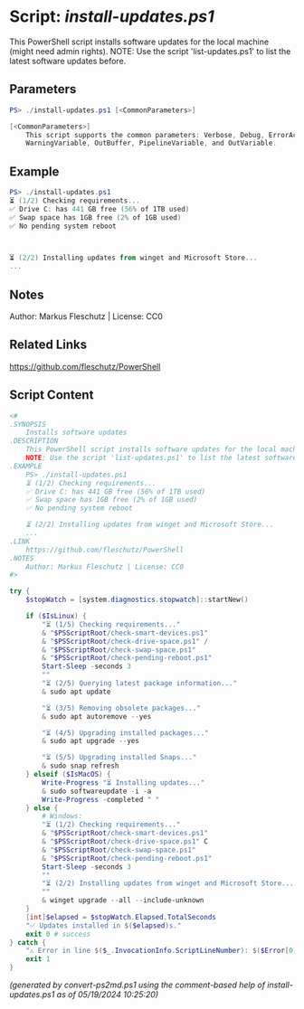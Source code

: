Script: *install-updates.ps1*
========================

This PowerShell script installs software updates for the local machine (might need admin rights).
NOTE: Use the script 'list-updates.ps1' to list the latest software updates before.

Parameters
----------
```powershell
PS> ./install-updates.ps1 [<CommonParameters>]

[<CommonParameters>]
    This script supports the common parameters: Verbose, Debug, ErrorAction, ErrorVariable, WarningAction, 
    WarningVariable, OutBuffer, PipelineVariable, and OutVariable.
```

Example
-------
```powershell
PS> ./install-updates.ps1
⏳ (1/2) Checking requirements...
✅ Drive C: has 441 GB free (56% of 1TB used)
✅ Swap space has 1GB free (2% of 1GB used)
✅ No pending system reboot



⏳ (2/2) Installing updates from winget and Microsoft Store...
...

```

Notes
-----
Author: Markus Fleschutz | License: CC0

Related Links
-------------
https://github.com/fleschutz/PowerShell

Script Content
--------------
```powershell
<#
.SYNOPSIS
	Installs software updates
.DESCRIPTION
	This PowerShell script installs software updates for the local machine (might need admin rights).
	NOTE: Use the script 'list-updates.ps1' to list the latest software updates before.
.EXAMPLE
	PS> ./install-updates.ps1
	⏳ (1/2) Checking requirements...
	✅ Drive C: has 441 GB free (56% of 1TB used)
	✅ Swap space has 1GB free (2% of 1GB used)
	✅ No pending system reboot

	⏳ (2/2) Installing updates from winget and Microsoft Store...
	...
.LINK
	https://github.com/fleschutz/PowerShell
.NOTES
	Author: Markus Fleschutz | License: CC0
#>

try {
	$stopWatch = [system.diagnostics.stopwatch]::startNew()

	if ($IsLinux) {
		"⏳ (1/5) Checking requirements..."
		& "$PSScriptRoot/check-smart-devices.ps1"
		& "$PSScriptRoot/check-drive-space.ps1" /
		& "$PSScriptRoot/check-swap-space.ps1"
		& "$PSScriptRoot/check-pending-reboot.ps1"
		Start-Sleep -seconds 3
		""
		"⏳ (2/5) Querying latest package information..."
		& sudo apt update

		"⏳ (3/5) Removing obsolete packages..."
		& sudo apt autoremove --yes

		"⏳ (4/5) Upgrading installed packages..."
		& sudo apt upgrade --yes

		"⏳ (5/5) Upgrading installed Snaps..."
		& sudo snap refresh
	} elseif ($IsMacOS) {
		Write-Progress "⏳ Installing updates..."
		& sudo softwareupdate -i -a
		Write-Progress -completed " "
	} else {
		# Windows:
		"⏳ (1/2) Checking requirements..."
		& "$PSScriptRoot/check-smart-devices.ps1"
		& "$PSScriptRoot/check-drive-space.ps1" C
		& "$PSScriptRoot/check-swap-space.ps1"
		& "$PSScriptRoot/check-pending-reboot.ps1"
		Start-Sleep -seconds 3
		""
		"⏳ (2/2) Installing updates from winget and Microsoft Store..."
		""
		& winget upgrade --all --include-unknown
	}
	[int]$elapsed = $stopWatch.Elapsed.TotalSeconds
	"✅ Updates installed in $($elapsed)s."
	exit 0 # success
} catch {
	"⚠️ Error in line $($_.InvocationInfo.ScriptLineNumber): $($Error[0])"
	exit 1
}
```

*(generated by convert-ps2md.ps1 using the comment-based help of install-updates.ps1 as of 05/19/2024 10:25:20)*
